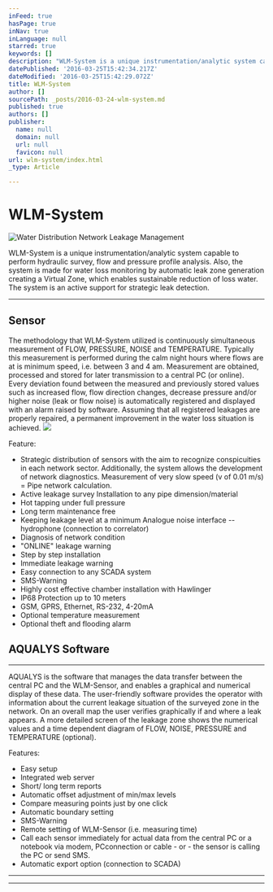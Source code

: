 ```yaml
---
inFeed: true
hasPage: true
inNav: true
inLanguage: null
starred: true
keywords: []
description: "WLM-System is a unique instrumentation/analytic system capable to perform hydraulic survey, flow and pressure profile analysis. \_Also, the system is made for water loss monitoring by automatic leak zone generation creating a Virtual Zone, which enables sustainable reduction of loss water. \_The system is an active support for strategic leak detection."
datePublished: '2016-03-25T15:42:34.217Z'
dateModified: '2016-03-25T15:42:29.072Z'
title: WLM-System
author: []
sourcePath: _posts/2016-03-24-wlm-system.md
published: true
authors: []
publisher:
  name: null
  domain: null
  url: null
  favicon: null
url: wlm-system/index.html
_type: Article

---
```

# WLM-System
![Water Distribution Network Leakage Management](https://the-grid-user-content.s3-us-west-2.amazonaws.com/bb4301fd-1aab-4536-aa49-c33cc871187d.png)

WLM-System is a unique instrumentation/analytic system capable to perform hydraulic survey, flow and pressure profile analysis.  Also, the system is made for water loss monitoring by automatic leak zone generation creating a Virtual Zone, which enables sustainable reduction of loss water.  The system is an active support for strategic leak detection.

****

## Sensor

The methodology that WLM-System utilized is continuously simultaneous measurement of  FLOW, PRESSURE, NOISE and TEMPERATURE.  Typically this measurement is performed during the calm night hours where flows are at is minimum speed, i.e. between 3 and 4 am.  Measurement are obtained, processed and stored for later transmission to a central PC (or online).  Every deviation found between the measured and previously stored values such as increased flow, flow direction changes, decrease pressure and/or higher noise (leak or flow noise) is automatically registered and displayed with an alarm raised by software.  Assuming that all registered leakages are properly repaired, a permanent improvement in the water loss situation is achieved. ![](https://the-grid-user-content.s3-us-west-2.amazonaws.com/948e63f3-334d-4581-be8a-2abd7496f6c5.jpg)

Feature:

* Strategic distribution of sensors with the aim to recognize conspicuities in each network sector.  Additionally, the system allows the development of network diagnostics. Measurement of very slow speed (v of 0.01 m/s) = Pipe network calculation. 
* Active leakage survey Installation to any pipe dimension/material 
* Hot tapping under full pressure 
* Long term maintenance free 
* Keeping leakage level at a minimum Analogue noise interface -- hydrophone (connection to correlator) 
* Diagnosis of network condition 
* "ONLINE" leakage warning 
* Step by step installation 
* Immediate leakage warning 
* Easy connection to any SCADA system 
* SMS-Warning 
* Highly cost effective chamber installation with Hawlinger 
* IP68 Protection up to 10 meters 
* GSM, GPRS, Ethernet, RS-232, 4-20mA 
* Optional temperature measurement 
* Optional theft and flooding alarm

## AQUALYS Software

****

AQUALYS is the software that manages the data transfer between the central PC and the WLM-Sensor, and enables a graphical and numerical display of these data. The user-friendly software provides the operator with information about the current leakage situation of the surveyed zone in the network. On an overall map the user verifies graphically if and where a leak appears. A more detailed screen of the leakage zone shows the numerical values and a time dependent diagram of FLOW, NOISE, PRESSURE and TEMPERATURE (optional).

Features:

* Easy setup
* Integrated web server 
* Short/ long term reports 
* Automatic offset adjustment of min/max levels 
* Compare measuring points just by one click 
* Automatic boundary setting 
* SMS-Warning 
* Remote setting of WLM-Sensor (i.e. measuring time) 
* Call each sensor immediately for actual data from the central PC or a notebook via modem, PCconnection or cable - or - the sensor is calling the PC or send SMS. 
* Automatic export option (connection to SCADA)

****

****